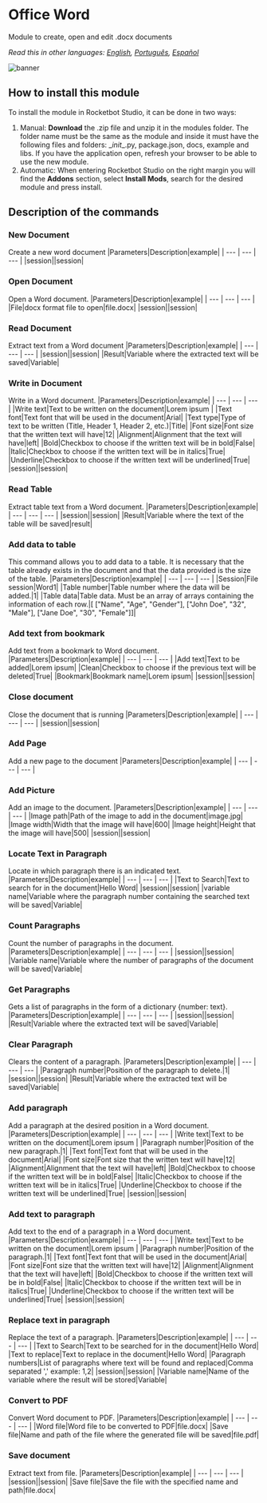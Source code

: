 



# Office Word
  
Module to create, open and edit .docx documents  

*Read this in other languages: [English](Manual_OfficeWord.md), [Português](Manual_OfficeWord.pr.md), [Español](Manual_OfficeWord.es.md)*
  
![banner](imgs/Banner_OfficeWord.png)
## How to install this module
  
To install the module in Rocketbot Studio, it can be done in two ways:
1. Manual: __Download__ the .zip file and unzip it in the modules folder. The folder name must be the same as the module and inside it must have the following files and folders: \__init__.py, package.json, docs, example and libs. If you have the application open, refresh your browser to be able to use the new module.
2. Automatic: When entering Rocketbot Studio on the right margin you will find the **Addons** section, select **Install Mods**, search for the desired module and press install.  


## Description of the commands

### New Document
  
Create a new word document
|Parameters|Description|example|
| --- | --- | --- |
|session||session|

### Open Document
  
Open a Word document.
|Parameters|Description|example|
| --- | --- | --- |
|File|docx format file to open|file.docx|
|session||session|

### Read Document
  
Extract text from a Word document
|Parameters|Description|example|
| --- | --- | --- |
|session||session|
|Result|Variable where the extracted text will be saved|Variable|

### Write in Document
  
Write in a Word document.
|Parameters|Description|example|
| --- | --- | --- |
|Write text|Text to be written on the document|Lorem ipsum |
|Text font|Text font that will be used in the document|Arial|
|Text type|Type of text to be written (Title, Header 1, Header 2, etc.)|Title|
|Font size|Font size that the written text will have|12|
|Alignment|Alignment that the text will have|left|
|Bold|Checkbox to choose if the written text will be in bold|False|
|Italic|Checkbox to choose if the written text will be in italics|True|
|Underline|Checkbox to choose if the written text will be underlined|True|
|session||session|

### Read Table
  
Extract table text from a Word document.
|Parameters|Description|example|
| --- | --- | --- |
|session||session|
|Result|Variable where the text of the table will be saved|result|

### Add data to table
  
This command allows you to add data to a table. It is necessary that the table already exists in the document and that the data provided is the size of the table.
|Parameters|Description|example|
| --- | --- | --- |
|Session|File session|Word1|
|Table number|Table number where the data will be added.|1|
|Table data|Table data. Must be an array of arrays containing the information of each row.|[ ["Name", "Age", "Gender"], ["John Doe", "32", "Male"], ["Jane Doe", "30", "Female"]]|

### Add text from bookmark
  
Add text from a bookmark to Word document.
|Parameters|Description|example|
| --- | --- | --- |
|Add text|Text to be added|Lorem ipsum|
|Clean|Checkbox to choose if the previous text will be deleted|True|
|Bookmark|Bookmark name|Lorem ipsum|
|session||session|

### Close document
  
Close the document that is running
|Parameters|Description|example|
| --- | --- | --- |
|session||session|

### Add Page
  
Add a new page to the document
|Parameters|Description|example|
| --- | --- | --- |

### Add Picture
  
Add an image to the document.
|Parameters|Description|example|
| --- | --- | --- |
|Image path|Path of the image to add in the document|image.jpg|
|Image width|Width that the image will have|600|
|Image height|Height that the image will have|500|
|session||session|

### Locate Text in Paragraph
  
Locate in which paragraph there is an indicated text.
|Parameters|Description|example|
| --- | --- | --- |
|Text to Search|Text to search for in the document|Hello Word|
|session||session|
|variable name|Variable where the paragraph number containing the searched text will be saved|Variable|

### Count Paragraphs
  
Count the number of paragraphs in the document.
|Parameters|Description|example|
| --- | --- | --- |
|session||session|
|Variable name|Variable where the number of paragraphs of the document will be saved|Variable|

### Get Paragraphs
  
Gets a list of paragraphs in the form of a dictionary {number: text}.
|Parameters|Description|example|
| --- | --- | --- |
|session||session|
|Result|Variable where the extracted text will be saved|Variable|

### Clear Paragraph
  
Clears the content of a paragraph.
|Parameters|Description|example|
| --- | --- | --- |
|Paragraph number|Position of the paragraph to delete.|1|
|session||session|
|Result|Variable where the extracted text will be saved|Variable|

### Add paragraph
  
Add a paragraph at the desired position in a Word document.
|Parameters|Description|example|
| --- | --- | --- |
|Write text|Text to be written on the document|Lorem ipsum |
|Paragraph number|Position of the new paragraph.|1|
|Text font|Text font that will be used in the document|Arial|
|Font size|Font size that the written text will have|12|
|Alignment|Alignment that the text will have|left|
|Bold|Checkbox to choose if the written text will be in bold|False|
|Italic|Checkbox to choose if the written text will be in italics|True|
|Underline|Checkbox to choose if the written text will be underlined|True|
|session||session|

### Add text to paragraph
  
Add text to the end of a paragraph in a Word document.
|Parameters|Description|example|
| --- | --- | --- |
|Write text|Text to be written on the document|Lorem ipsum |
|Paragraph number|Position of the paragraph.|1|
|Text font|Text font that will be used in the document|Arial|
|Font size|Font size that the written text will have|12|
|Alignment|Alignment that the text will have|left|
|Bold|Checkbox to choose if the written text will be in bold|False|
|Italic|Checkbox to choose if the written text will be in italics|True|
|Underline|Checkbox to choose if the written text will be underlined|True|
|session||session|

### Replace text in paragraph
  
Replace the text of a paragraph.
|Parameters|Description|example|
| --- | --- | --- |
|Text to Search|Text to be searched for in the document|Hello Word|
|Text to replace|Text to replace in the document|Hello Word|
|Paragraph numbers|List of paragraphs where text will be found and replaced|Comma separated ',' example: 1,2|
|session||session|
|Variable name|Name of the variable where the result will be stored|Variable|

### Convert to PDF
  
Convert Word document to PDF.
|Parameters|Description|example|
| --- | --- | --- |
|Word file|Word file to be converted to PDF|file.docx|
|Save file|Name and path of the file where the generated file will be saved|file.pdf|

### Save document
  
Extract text from file.
|Parameters|Description|example|
| --- | --- | --- |
|session||session|
|Save file|Save the file with the specified name and path|file.docx|
